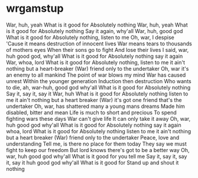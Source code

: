 # wrgamstup
War, huh, yeah What is it good for Absolutely nothing War, huh, yeah What is it good for Absolutely nothing Say it again, why'all War, huh, good god What is it good for Absolutely nothing, listen to me Oh, war, I despise 'Cause it means destruction of innocent lives War means tears to thousands of mothers eyes When their sons go to fight And lose their lives I said, war, huh good god, why'all What is it good for Absolutely nothing say it again War, whoa, lord What is it good for Absolutely nothing, listen to me it ain't nothing but a heart-breaker (War) friend only to the undertaker Oh, war it's an enemy to all mankind The point of war blows my mind War has caused unrest Within the younger generation Induction then destruction Who wants to die, ah, war-huh, good god why'all What is it good for Absolutely nothing Say it, say it, say it War, huh What is it good for Absolutely nothing listen to me it ain't nothing but a heart breaker (War) it's got one friend that's the undertaker Oh, war, has shattered many a young mans dreams Made him disabled, bitter and mean Life is much to short and precious To spend fighting wars these days War can't give life It can only take it away Oh, war, huh good god why'all What is it good for Absolutely nothing say it again whoa, lord What is it good for Absolutely nothing listen to me it ain't nothing but a heart breaker (War) friend only to the undertaker Peace, love and understanding Tell me, is there no place for them today They say we must fight to keep our freedom But lord knows there's got to be a better way Oh, war, huh good god why'all What is it good for you tell me Say it, say it, say it, say it huh good god why'all What is it good for Stand up and shout it nothing
